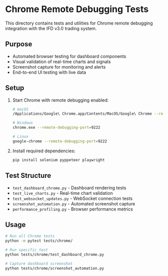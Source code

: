 # Chrome Remote Debugging Tests

This directory contains tests and utilities for Chrome remote debugging integration with the IFD v3.0 trading system.

## Purpose

- Automated browser testing for dashboard components
- Visual validation of real-time charts and signals
- Screenshot capture for monitoring and alerts
- End-to-end UI testing with live data

## Setup

1. Start Chrome with remote debugging enabled:
   ```bash
   # macOS
   /Applications/Google\ Chrome.app/Contents/MacOS/Google\ Chrome --remote-debugging-port=9222

   # Windows
   chrome.exe --remote-debugging-port=9222

   # Linux
   google-chrome --remote-debugging-port=9222
   ```

2. Install required dependencies:
   ```bash
   pip install selenium pyppeteer playwright
   ```

## Test Structure

- `test_dashboard_chrome.py` - Dashboard rendering tests
- `test_live_charts.py` - Real-time chart validation
- `test_websocket_updates.py` - WebSocket connection tests
- `screenshot_automation.py` - Automated screenshot capture
- `performance_profiling.py` - Browser performance metrics

## Usage

```bash
# Run all Chrome tests
python -m pytest tests/chrome/

# Run specific test
python tests/chrome/test_dashboard_chrome.py

# Capture dashboard screenshot
python tests/chrome/screenshot_automation.py
```
